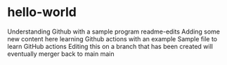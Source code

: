 # hello-world
Understanding Github with a sample program
readme-edits
Adding some new content here
learning Github actions with an example
Sample file to learn GitHub actions
Editing this on a branch that has been created
will eventually merger back to main
main

